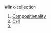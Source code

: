 #link-collection 

1. [Compositionality](https://compositionality-journal.org/)
2. [Cell](https://www.cell.com)
3. 
